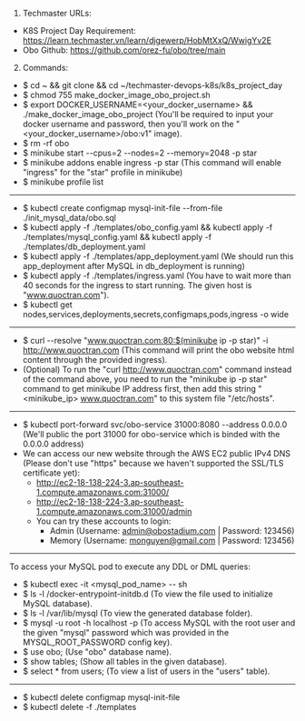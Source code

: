 1. Techmaster URLs:
- K8S Project Day Requirement: https://learn.techmaster.vn/learn/djgewerp/HobMtXxQ/WwigYv2E
- Obo Github: https://github.com/orez-fu/obo/tree/main

2. Commands:
- $ cd ~ && git clone <techmaster-devops-k8s> && cd ~/techmaster-devops-k8s/k8s_project_day
- $ chmod 755 make_docker_image_obo_project.sh
- $ export DOCKER_USERNAME=<your_docker_username> && ./make_docker_image_obo_project (You'll be required to input your docker username and password, then you'll work on the "<your_docker_username>/obo:v1" image).
- $ rm -rf obo
- $ minikube start --cpus=2 --nodes=2 --memory=2048 -p star
- $ minikube addons enable ingress -p star (This command will enable "ingress" for the "star" profile in minikube)
- $ minikube profile list
---
- $ kubectl create configmap mysql-init-file --from-file ./init_mysql_data/obo.sql
- $ kubectl apply -f ./templates/obo_config.yaml && kubectl apply -f ./templates/mysql_config.yaml && kubectl apply -f ./templates/db_deployment.yaml 
- $ kubectl apply -f ./templates/app_deployment.yaml (We should run this app_deployment after MySQL in db_deployment is running)
- $ kubectl apply -f ./templates/ingress.yaml (You have to wait more than 40 seconds for the ingress to start running. The given host is "www.quoctran.com"). 
- $ kubectl get nodes,services,deployments,secrets,configmaps,pods,ingress -o wide
---
- $ curl --resolve "www.quoctran.com:80:$(minikube ip -p star)" -i http://www.quoctran.com (This command will print the obo website html content through the provided ingress).
- (Optional) To run the "curl http://www.quoctran.com" command instead of the command above, you need to run the "minikube ip -p star" command to get minikube IP address first, then add this string "<minikube_ip> www.quoctran.com" to this system file "/etc/hosts".
---
- $ kubectl port-forward svc/obo-service 31000:8080 --address 0.0.0.0 (We'll public the port 31000 for obo-service which is binded with the 0.0.0.0 address)
- We can access our new website through the AWS EC2 public IPv4 DNS (Please don't use "https" because we haven't supported the SSL/TLS certificate yet):
  - http://ec2-18-138-224-3.ap-southeast-1.compute.amazonaws.com:31000/
  - http://ec2-18-138-224-3.ap-southeast-1.compute.amazonaws.com:31000/admin
  - You can try these accounts to login:
    - Admin (Username: admin@obostadium.com | Password: 123456)
    - Memory (Username: monguyen@gmail.com | Password: 123456)
---
To access your MySQL pod to execute any DDL or DML queries:
- $ kubectl exec -it <mysql_pod_name> -- sh
- $ ls -l /docker-entrypoint-initdb.d (To view the file used to initialize MySQL database).
- $ ls -l /var/lib/mysql (To view the generated database folder). 
- $ mysql -u root -h localhost -p (To access MySQL with the root user and the given "mysql" password which was provided in the MYSQL_ROOT_PASSWORD config key).
- $ use obo; (Use "obo" database name).
- $ show tables; (Show all tables in the given database).
- $ select * from users; (To view a list of users in the "users" table).
---
- $ kubectl delete configmap mysql-init-file
- $ kubectl delete -f ./templates
